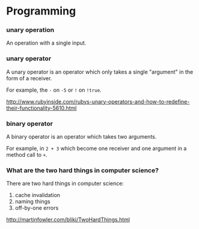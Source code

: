 # Programming

### unary operation

An operation with a single input.

### unary operator

A unary operator is an operator which only takes a single "argument" in the form of a receiver.

For example, the `-` on `-5` or `!` on `!true`.

http://www.rubyinside.com/rubys-unary-operators-and-how-to-redefine-their-functionality-5610.html

### binary operator

A binary operator is an operator which takes two arguments.

For example, in `2 + 3` which become one receiver and one argument in a method call to `+`.

### What are the two hard things in computer science?

There are two hard things in computer science:

1. cache invalidation
2. naming things
3. off-by-one errors

http://martinfowler.com/bliki/TwoHardThings.html
